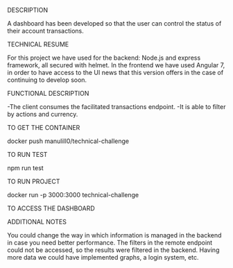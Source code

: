 DESCRIPTION

A dashboard has been developed so that the user can control the status of their account transactions.

TECHNICAL RESUME

For this project we have used for the backend: Node.js and express framework, all secured with helmet. In the frontend we have used Angular 7, in order to have access to the UI news that this version offers in the case of continuing to develop soon.

FUNCTIONAL DESCRIPTION

-The client consumes the facilitated transactions endpoint. -It is able to filter by actions and currency.

TO GET THE CONTAINER

docker push manulill0/technical-challenge

TO RUN TEST

npm run test

TO RUN PROJECT

docker run -p 3000:3000 technical-challenge

TO ACCESS THE DASHBOARD

ADDITIONAL NOTES

You could change the way in which information is managed in the backend in case you need better performance. The filters in the remote endpoint could not be accessed, so the results were filtered in the backend.
Having more data we could have implemented graphs, a login system, etc.